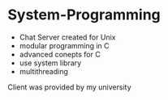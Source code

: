# System-Programming
- Chat Server created for Unix
- modular programming in C
- advanced conepts for C
- use system library 
- multithreading 

Client was provided by my university
